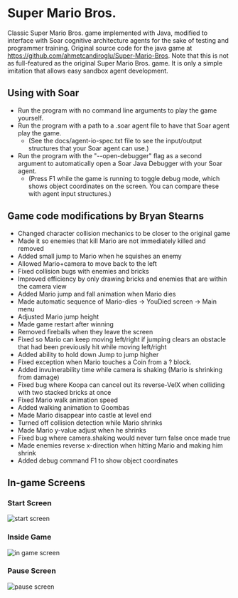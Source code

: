 # Super Mario Bros.

Classic Super Mario Bros. game implemented with Java, modified to interface with Soar cognitive architecture agents for the sake of testing and programmer training. 
Original source code for the java game at https://github.com/ahmetcandiroglu/Super-Mario-Bros. 
Note that this is not as full-featured as the original Super Mario Bros. game. It is only a simple imitation that allows easy sandbox agent development.

## Using with Soar

* Run the program with no command line arguments to play the game yourself.
* Run the program with a path to a .soar agent file to have that Soar agent play the game.
    * (See the docs/agent-io-spec.txt file to see the input/output structures that your Soar agent can use.)
* Run the program with the "--open-debugger" flag as a second argument to automatically open a Soar Java Debugger with your Soar agent.
    * (Press F1 while the game is running to toggle debug mode, which shows object coordinates on the screen. You can compare these with agent input structures.)

## Game code modifications by Bryan Stearns

* Changed character collision mechanics to be closer to the original game
* Made it so enemies that kill Mario are not immediately killed and removed
* Added small jump to Mario when he squishes an enemy
* Allowed Mario+camera to move back to the left
* Fixed collision bugs with enemies and bricks
* Improved efficiency by only drawing bricks and enemies that are within the camera view
* Added Mario jump and fall animation when Mario dies
* Made automatic sequence of Mario-dies -> YouDied screen -> Main menu
* Adjusted Mario jump height
* Made game restart after winning
* Removed fireballs when they leave the screen
* Fixed so Mario can keep moving left/right if jumping clears an obstacle that had been previously hit while moving left/right
* Added ability to hold down Jump to jump higher
* Fixed exception when Mario touches a Coin from a ? block.
* Added invulnerability time while camera is shaking (Mario is shrinking from damage)
* Fixed bug where Koopa can cancel out its reverse-VelX when colliding with two stacked bricks at once
* Fixed Mario walk animation speed
* Added walking animation to Goombas
* Made Mario disappear into castle at level end
* Turned off collision detection while Mario shrinks
* Made Mario y-value adjust when he shrinks
* Fixed bug where camera.shaking would never turn false once made true
* Made enemies reverse x-direction when hitting Mario and making him shrink
* Added debug command F1 to show object coordinates

## In-game Screens

### Start Screen
![start screen](https://raw.githubusercontent.com/ahmetcandiroglu/1G.Super-Mario-Bros/master/docs/Screenshots/Start%20screen.png)

### Inside Game
![in game screen](https://raw.githubusercontent.com/ahmetcandiroglu/1G.Super-Mario-Bros/master/docs/Screenshots/In%20game%20screen.png)

### Pause Screen
![pause screen](https://raw.githubusercontent.com/ahmetcandiroglu/1G.Super-Mario-Bros/master/docs/Screenshots/Pause%20screen.png)

